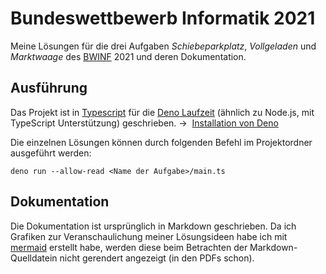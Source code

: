 # Bundeswettbewerb Informatik 2021

Meine Lösungen für die drei Aufgaben *Schiebeparkplatz*, *Vollgeladen* und *Marktwaage* des [BWINF](https://bwinf.de/) 2021 und deren Dokumentation.

## Ausführung

Das Projekt ist in [Typescript](https://www.typescriptlang.org/) für die [Deno Laufzeit](https://deno.land/) (ähnlich zu Node.js, mit TypeScript Unterstützung) geschrieben. &rarr;  [Installation von Deno](https://deno.land/#installation)

Die einzelnen Lösungen können durch folgenden Befehl im Projektordner ausgeführt werden:

```
deno run --allow-read <Name der Aufgabe>/main.ts
```

## Dokumentation

Die Dokumentation ist ursprünglich in Markdown geschrieben. Da ich Grafiken zur Veranschaulichung meiner Lösungsideen habe ich mit [mermaid](https://mermaid-js.github.io/mermaid/#/) erstellt habe, werden diese beim Betrachten der Markdown-Quelldatein nicht gerendert angezeigt (in den PDFs schon).
